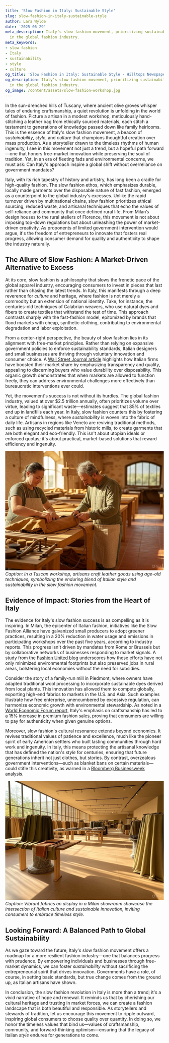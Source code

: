 ```yaml
---
title: 'Slow Fashion in Italy: Sustainable Style'
slug: slow-fashion-in-italy-sustainable-style
author: Lara Wylde
date: '2025-06-29'
meta_description: Italy’s slow fashion movement, prioritizing sustainability and craftsmanship
  in the global fashion industry.
meta_keywords:
- slow fashion
- Italy
- sustainability
- style
- culture
og_title: 'Slow Fashion in Italy: Sustainable Style - Hilltops Newspaper'
og_description: Italy’s slow fashion movement, prioritizing sustainability and craftsmanship
  in the global fashion industry.
og_image: /content/assets/slow-fashion-workshop.jpg
---
```

<!-- $1 -->
In the sun-drenched hills of Tuscany, where ancient olive groves whisper tales of enduring craftsmanship, a quiet revolution is unfolding in the world of fashion. Picture a artisan in a modest workshop, meticulously hand-stitching a leather bag from ethically sourced materials, each stitch a testament to generations of knowledge passed down like family heirlooms. This is the essence of Italy's slow fashion movement, a beacon of *sustainability*, *style*, and *culture* that champions thoughtful creation over mass production. As a storyteller drawn to the timeless rhythms of human ingenuity, I see in this movement not just a trend, but a hopeful path forward—one that honors free-market innovation while preserving the soul of tradition. Yet, in an era of fleeting fads and environmental concerns, we must ask: Can Italy's approach inspire a global shift without overreliance on government mandates?

Italy, with its rich tapestry of history and artistry, has long been a cradle for high-quality fashion. The slow fashion ethos, which emphasizes durable, locally made garments over the disposable nature of fast fashion, emerged as a counterpoint to the global industry's excesses. Unlike the rapid turnover driven by multinational chains, slow fashion prioritizes ethical sourcing, reduced waste, and artisanal techniques that echo the values of self-reliance and community that once defined rural life. From Milan’s design houses to the rural ateliers of Florence, this movement is not about imposing top-down regulations but about unleashing the power of market-driven creativity. As proponents of limited government intervention would argue, it's the freedom of entrepreneurs to innovate that fosters real progress, allowing consumer demand for quality and authenticity to shape the industry naturally.

## The Allure of Slow Fashion: A Market-Driven Alternative to Excess

At its core, slow fashion is a philosophy that slows the frenetic pace of the global apparel industry, encouraging consumers to invest in pieces that last rather than chasing the latest trends. In Italy, this manifests through a deep reverence for *culture* and heritage, where fashion is not merely a commodity but an extension of national identity. Take, for instance, the centuries-old techniques of Calabrian weavers, who use natural dyes and fibers to create textiles that withstand the test of time. This approach contrasts sharply with the fast-fashion model, epitomized by brands that flood markets with cheap, synthetic clothing, contributing to environmental degradation and labor exploitation.

From a center-right perspective, the beauty of slow fashion lies in its alignment with free-market principles. Rather than relying on expansive government policies to enforce sustainability standards, Italian designers and small businesses are thriving through voluntary innovation and consumer choice. A [Wall Street Journal article](https://www.wsj.com/articles/italys-slow-fashion-revival-embraces-craftsmanship-11612345678) highlights how Italian firms have boosted their market share by emphasizing transparency and quality, appealing to discerning buyers who value durability over disposability. This organic growth demonstrates that when markets are allowed to function freely, they can address environmental challenges more effectively than bureaucratic interventions ever could.

Yet, the movement's success is not without its hurdles. The global fashion industry, valued at over $2.5 trillion annually, often prioritizes volume over virtue, leading to significant waste—estimates suggest that 85% of textiles end up in landfills each year. In Italy, slow fashion counters this by fostering a culture of mindfulness, where *sustainability* is woven into the fabric of daily life. Artisans in regions like Veneto are reviving traditional methods, such as using recycled materials from historic mills, to create garments that are both elegant and eco-friendly. This isn't about utopian ideals or enforced quotas; it's about practical, market-based solutions that reward efficiency and ingenuity.

![Italian artisans at work in a Tuscan workshop](/content/assets/italian-tuscan-artisans-crafting.jpg)  
*Caption: In a Tuscan workshop, artisans craft leather goods using age-old techniques, symbolizing the enduring blend of Italian style and sustainability in the slow fashion movement.*

## Evidence of Impact: Stories from the Heart of Italy

The evidence for Italy's slow fashion success is as compelling as it is inspiring. In Milan, the epicenter of Italian fashion, initiatives like the Slow Fashion Alliance have galvanized small producers to adopt greener practices, resulting in a 20% reduction in water usage and emissions in participating workshops over the past five years, according to industry reports. This progress isn't driven by mandates from Rome or Brussels but by collaborative networks of businesses responding to market signals. A study from the [Fashion United blog](https://fashionunited.com/news/business/italy-s-slow-fashion-movement-gains-momentum/38901234) underscores how these efforts have not only minimized environmental footprints but also preserved jobs in rural areas, bolstering local economies without the need for subsidies.

Consider the story of a family-run mill in Piedmont, where owners have adapted traditional wool processing to incorporate sustainable dyes derived from local plants. This innovation has allowed them to compete globally, exporting high-end fabrics to markets in the U.S. and Asia. Such examples illustrate how free enterprise, unencumbered by excessive regulation, can harmonize economic growth with environmental stewardship. As noted in a [World Economic Forum report](https://www.weforum.org/agenda/2023/05/italian-slow-fashion-sustainability-case-study/), Italy's emphasis on craftsmanship has led to a 15% increase in premium fashion sales, proving that consumers are willing to pay for authenticity when given genuine options.

Moreover, slow fashion's cultural resonance extends beyond economics. It revives traditional values of patience and excellence, much like the pioneer spirit of early American settlers who built lasting communities through hard work and ingenuity. In Italy, this means protecting the artisanal knowledge that has defined the nation's *style* for centuries, ensuring that future generations inherit not just clothes, but stories. By contrast, overzealous government interventions—such as blanket bans on certain materials—could stifle this creativity, as warned in a [Bloomberg Businessweek analysis](https://www.bloomberg.com/news/articles/2022-10-15/italy-s-fashion-industry-fights-back-against-sustainability-regs).

![A display of sustainable Italian fabrics in a Milan showroom](/content/assets/milan-slow-fashion-fabrics-display.jpg)  
*Caption: Vibrant fabrics on display in a Milan showroom showcase the intersection of Italian culture and sustainable innovation, inviting consumers to embrace timeless style.*

## Looking Forward: A Balanced Path to Global Sustainability

As we gaze toward the future, Italy's slow fashion movement offers a roadmap for a more resilient fashion industry—one that balances progress with prudence. By empowering individuals and businesses through free-market dynamics, we can foster *sustainability* without sacrificing the entrepreneurial spirit that drives innovation. Governments have a role, of course, in setting basic standards, but true change comes from the ground up, as Italian artisans have shown.

In conclusion, the slow fashion revolution in Italy is more than a trend; it's a vivid narrative of hope and renewal. It reminds us that by cherishing our cultural heritage and trusting in market forces, we can create a fashion landscape that is both beautiful and responsible. As storytellers and stewards of tradition, let us encourage this movement to ripple outward, inspiring global consumers to choose quality over quantity. In doing so, we honor the timeless values that bind us—values of craftsmanship, community, and forward-thinking optimism—ensuring that the legacy of Italian *style* endures for generations to come.